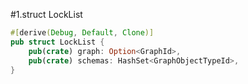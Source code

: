 #1.struct LockList

```rust
#[derive(Debug, Default, Clone)]
pub struct LockList {
    pub(crate) graph: Option<GraphId>,
    pub(crate) schemas: HashSet<GraphObjectTypeId>,
}

```